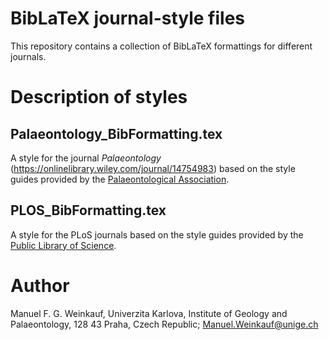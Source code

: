 # BibLaTeX journal-style files

This repository contains a collection of BibLaTeX formattings for different journals.

# Description of styles

## Palaeontology_BibFormatting.tex

A style for the journal *Palaeontology* (https://onlinelibrary.wiley.com/journal/14754983) based on the style guides provided by the [Palaeontological Association](https://www.palass.org/publications/palaeontology-journal#for-authors).

## PLOS_BibFormatting.tex

A style for the PLoS journals based on the style guides provided by the [Public Library of Science](https://plos.org/).

# Author

Manuel F. G. Weinkauf, Univerzita Karlova, Institute of Geology and Palaeontology, 128 43 Praha, Czech Republic; Manuel.Weinkauf@unige.ch















